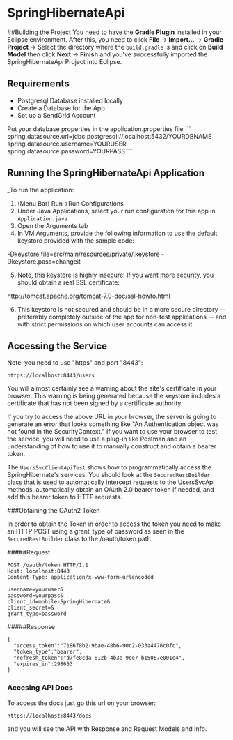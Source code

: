 # SpringHibernateApi
##Building the Project
You need to have the <b>Gradle Plugin</b> installed in your Eclipse environment. After this, you need to click <b>File</b> -> <b>Import...</b> -> <b>Gradle Project</b> -> Select the directory where the `build.gradle` is and click on <b>Build Model</b> then click <b>Next</b> -> <b>Finish</b> and you've successfully imported the SpringHibernateApi Project into Eclipse.

## Requirements
<ul>
<li>Postgresql Database installed locally</li>
<li>Create a Database for the App</li>
<li>Set up a SendGrid Account</li>
</ul>
Put your database properties in the application.properties file
```
spring.datasource.url=jdbc:postgresql://localhost:5432/YOURDBNAME
spring.datasource.username=YOURUSER
spring.datasource.password=YOURPASS
```


## Running the SpringHibernateApi Application

_To run the application:

1. (Menu Bar) Run->Run Configurations
2. Under Java Applications, select your run configuration for this app in `Application.java`
3. Open the Arguments tab
4. In VM Arguments, provide the following information to use the default keystore provided with the sample code:

-Dkeystore.file=src/main/resources/private/.keystore -Dkeystore.pass=changeit

5. Note, this keystore is highly insecure! If you want more security, you should obtain a real SSL certificate:

http://tomcat.apache.org/tomcat-7.0-doc/ssl-howto.html

6. This keystore is not secured and should be in a more secure directory -- preferably completely outside of the app for non-test applications -- and with strict permissions on which user accounts can access it

## Accessing the Service

Note: you need to use "https" and port "8443":

`https://localhost:8443/users`

You will almost certainly see a warning about the site's certificate in your browser. This warning is being generated because the keystore includes a certificate that has not been signed by a certificate authority.

If you try to access the above URL in your browser, the server is going to generate an error that looks something like "An Authentication object was not found in the SecurityContext." If you want to use your browser to test the service, you will need to use a plug-in like Postman and an understanding of how to use it to manually construct and obtain a bearer token.

The `UsersSvcClientApiTest` shows how to programmatically access the SpringHibernate's services. You should look at the `SecuredRestBuilder` class that is used to automatically intercept requests to the UsersSvcApi methods, automatically obtain an OAuth 2.0 bearer token if needed, and add this bearer token to HTTP requests.

###Obtaining the OAuth2 Token

In order to obtain the Token in order to access the token you need to make an HTTP POST using a grant_type of password as seen in the `SecuredRestBuilder` class to the /oauth/token path.

#####Request
```
POST /oauth/token HTTP/1.1
Host: localhost:8443
Content-Type: application/x-www-form-urlencoded

username=youruser&
password=yourpass&
client_id=mobile-SpringHibernate&
client_secret=&
grant_type=password
```

#####Response
```
{
  "access_token":"7186f8b2-9bae-48b6-90c2-033a4476c0fc",
  "token_type":"bearer",
  "refresh_token":"d7fe8cda-812b-4b3e-9ce7-b15067e001e4",
  "expires_in":298653
}
```

### Accesing API Docs

To access the docs just go this url on your browser:
```
https://localhost:8443/docs
```

and you will see the API with Response and Request Models and Info.
